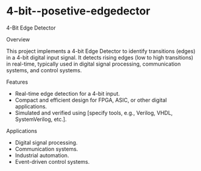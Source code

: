 # 4-bit--posetive-edgedector
 4-Bit Edge Detector

 Overview

This project implements a 4-bit Edge Detector to identify transitions (edges) in a 4-bit digital input signal. It detects  rising edges (low to high transitions) in real-time, typically used in digital signal processing, communication systems, and control systems.

Features

- Real-time edge detection for a 4-bit input.
- Compact and efficient design for FPGA, ASIC, or other digital applications.
- Simulated and verified using [specify tools, e.g., Verilog, VHDL, SystemVerilog, etc.].

 Applications

- Digital signal processing.
- Communication systems.
- Industrial automation.
- Event-driven control systems.

